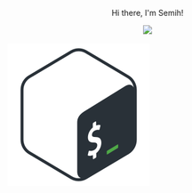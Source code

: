 <p align="center">Hi there, I'm Semih!</p>
<p align="center"><img src="https://github-readme-stats.vercel.app/api?username=TrFolwe"><p/>
<img src="https://raw.githubusercontent.com/devicons/devicon/master/icons/bash/bash-original.svg">
